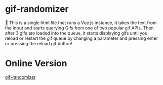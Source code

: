 # gif-randomizer
:hammer: This is a single html file that runs a Vue.js instance, it takes the text from the input and starts querying Gifs from one of two popular gif APIs. Then after 3 gifs are loaded into the queue, it starts displaying gifs until you reload or restart the gif queue by changing a parameter and pressing enter or pressing the reload gif button!

# Online Version
[gif-randomizer](gif-randomizer.web.app)
